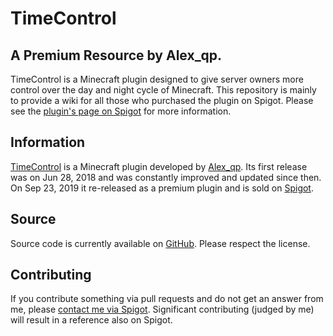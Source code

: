 TimeControl
===================
A Premium Resource by Alex_qp.
------------------------------

TimeControl is a Minecraft plugin designed to give server owners more control over the day and night cycle of Minecraft. This repository is mainly to provide a wiki for all those who purchased the plugin on Spigot. Please see the [plugin's page on Spigot](https://www.spigotmc.org/resources/timecontrol-1-13-x-1-20-x.70363/) for more information.


Information
------------
[TimeControl](https://www.spigotmc.org/resources/timecontrol-1-13-x-1-16-x.70363/) is a Minecraft plugin developed by [Alex_qp](https://www.spigotmc.org/resources/authors/alex_qp.306806/). Its first release was on Jun 28, 2018 and was constantly improved and updated since then. On Sep 23, 2019 it re-released as a premium plugin and is sold on [Spigot](https://www.spigotmc.org/).

Source
------
Source code is currently available on [GitHub](https://github.com/Alex39099/TimeControl). Please respect the license.

Contributing
------
If you contribute something via pull requests and do not get an answer from me, please [contact me via Spigot](https://www.spigotmc.org/resources/authors/alex_qp.306806/). Significant contributing (judged by me) will result in a reference also on Spigot.